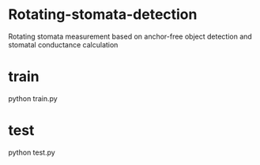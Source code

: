 # Rotating-stomata-detection
Rotating stomata measurement based on anchor-free object detection and stomatal conductance calculation

# train
python train.py

# test
python test.py

